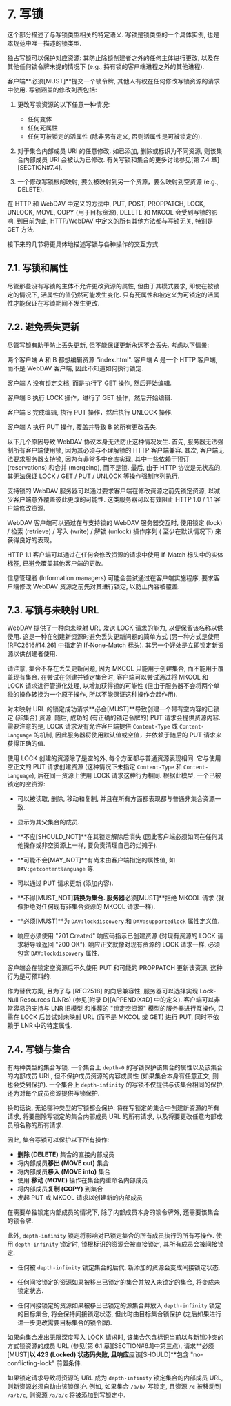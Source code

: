 # 7. 写锁

这个部分描述了与写锁类型相关的特定语义.
写锁是锁类型的一个具体实例, 也是本规范中唯一描述的锁类型.

独占写锁可以保护对应资源: 其防止除锁创建者之外的任何主体进行更改,
以及在其他任何锁令牌未提的情况下 (e.g., 持有锁的客户端进程之外的其他进程).

客户端**必须[MUST]**提交一个锁令牌, 其他人有权在任何修改写锁资源的请求中使用.
写锁涵盖的修改列表包括:

1. 更改写锁资源的以下任意一种情况:

   - 任何变体
   - 任何死属性
   - 任何可被锁定的活属性 (除非另有定义, 否则活属性是可被锁定的).

2. 对于集合内部成员 URI 的任意修改.
   如已添加, 删除或标识为不同资源, 则该集合内部成员 URI 会被认为已修改.
   有关写锁和集合的更多讨论参见[第 7.4 章][SECTION#7.4].

3. 一个修改写锁根的映射, 要么被映射到另一个资源，要么映射到空资源 (e.g., DELETE).

在 HTTP 和 WebDAV 中定义的方法中, PUT, POST, PROPPATCH, LOCK, UNLOCK, MOVE,
COPY (用于目标资源), DELETE 和 MKCOL 会受到写锁的影响.
到目前为止, HTTP/WebDAV 中定义的所有其他方法都与写锁无关, 特别是 GET 方法.

接下来的几节将更具体地描述写锁与各种操作的交互方式.

## 7.1. 写锁和属性

尽管那些没有写锁的主体不允许更改资源的属性, 但由于其模式要求, 即使在被锁定的情况下,
活属性的值仍然可能发生变化. 只有死属性和被定义为可锁定的活属性才能保证在写锁期间不发生更改.

## 7.2. 避免丢失更新

尽管写锁有助于防止丢失更新, 但不能保证更新永远不会丢失. 考虑以下情景:

两个客户端 A 和 B 都想编辑资源 "index.html". 客户端 A 是一个 HTTP 客户端,
而不是 WebDAV 客户端, 因此不知道如何执行锁定.

客户端 A 没有锁定文档, 而是执行了 GET 操作, 然后开始编辑.

客户端 B 执行 LOCK 操作，进行了 GET 操作，然后开始编辑.

客户端 B 完成编辑, 执行 PUT 操作，然后执行 UNLOCK 操作.

客户端 A 执行 PUT 操作, 覆盖并导致 B 的所有更改丢失.

以下几个原因导致 WebDAV 协议本身无法防止这种情况发生. 首先, 服务器无法强制所有客户端使用锁,
因为其必须与不理解锁的 HTTP 客户端兼容. 其次, 客户端无法要求服务器支持锁,
因为有非常多中仓库实现, 其中一些依赖于预订 (reservations) 和合并 (mergeing), 而不是锁.
最后, 由于 HTTP 协议是无状态的, 其无法保证 LOCK / GET / PUT / UNLOCK 等操作强制序列执行.

支持锁的 WebDAV 服务器可以通过要求客户端在修改资源之前先锁定资源,
以减少客户端意外覆盖彼此更改的可能性. 这类服务器可以有效阻止 HTTP 1.0 / 1.1 客户端修改资源.

WebDAV 客户端可以通过在与支持锁的 WebDAV 服务器交互时,
使用锁定 (lock) / 检索 (retrieve) / 写入 (write) / 解锁 (unlock) 操作序列 (
至少在默认情况下) 来获得良好的表现。

HTTP 1.1 客户端可以通过在任何会修改资源的请求中使用 If-Match 标头中的实体标签,
已避免覆盖其他客户端的更改.

信息管理者 (Information managers) 可能会尝试通过在客户端实施程序,
要求客户端修改 WebDAV 资源之前先对其进行锁定, 以防止内容被覆盖.

## 7.3. 写锁与未映射 URL

WebDAV 提供了一种向未映射 URL 发送 LOCK 请求的能力, 以便保留该名称以供使用.
这是一种在创建新资源时避免丢失更新问题的简单方式 (另一种方式是使用 [RFC2616#14.26]
中指定的 If-None-Match 标头). 其另一个好处是立即锁定新资源以供创建者使用.

请注意, 集合不存在丢失更新问题, 因为 MKCOL 只能用于创建集合, 而不能用于覆盖现有集合.
在尝试在创建并锁定集合时, 客户端可以尝试通过将 MKCOL 和 LOCK 请求进行管道化处理,
以增加获得锁的可能性 (但由于服务器不会将两个单独的操作转换为一个原子操作,
所以不能保证这种操作会起作用).

对未映射 URL 的锁定成功请求**必会[MUST]**导致创建一个带有空内容的已锁定 (非集合) 资源.
随后, 成功的 (有正确的锁定令牌的) PUT 请求会提供资源内容.
需要注意的是, LOCK 请求没有允许客户端提供 `Content-Type` 或 `Content-Language` 的机制,
因此服务器将使用默认值或空值，并依赖于随后的 PUT 请求来获得正确的值.

使用 LOCK 创建的资源除了是空的外, 每个方面都与普通资源表现相同.
它与使用空正文的 PUT 请求创建资源 (这种情况下未指定 `Content-Type` 和
`Content-Language`), 后在同一资源上使用 LOCK 请求这种行为相同.
根据此模型, 一个已被锁定的空资源:

- 可以被读取, 删除, 移动和复制, 并且在所有方面都表现都与普通非集合资源一致.

- 显示为其父集合的成员.

- **不应[SHOULD_NOT]**在其锁定解除后消失 (因此客户端必须如同在任何其他操作或非空资源上一样,
  要负责清理自己的烂摊子).

- **可能不会[MAY_NOT]**有尚未由客户端指定的属性值, 如 `DAV:getcontentlanguage` 等.

- 可以通过 PUT 请求更新 (添加内容).

- **不得[MUST_NOT]**转换为集合. 服务器**必须[MUST]**拒绝 MKCOL 请求
  (就像拒绝对任何现有非集合资源的 MKCOL 请求一样).

- **必须[MUST]**为 `DAV:lockdiscovery` 和 `DAV:supportedlock` 属性定义值.

- 响应必须使用 "201 Created" 响应码指示已创建资源 (对现有资源的 LOCK 请求将导致返回
  "200 OK"). 响应正文就像对现有资源的 LOCK 请求一样, 必须包含 `DAV:lockdiscovery` 属性.

客户端会在锁定空资源后不久使用 PUT 和可能的 PROPPATCH 更新该资源, 这种行为是可预料的.

作为替代方案, 且为了与 [RFC2518] 的向后兼容性,
服务器可以选择实现 Lock-Null Resources (LNRs) (参见[附录 D][APPENDIX#D] 中的定义).
客户端可以非常容易的支持与 LNR 旧模型 和推荐的 "锁定空资源" 模型的服务器进行互操作,
只需在 LOCK 后尝试对未映射 URL (而不是 MKCOL 或 GET) 进行 PUT,
同时不依赖于 LNR 中的特定属性.

## 7.4. 写锁与集合

有两种类型的集合写锁. 一个集合上 `depth-0` 的写锁保护该集合的属性以及该集合的内部成员 URL,
但不保护成员资源的内容或属性 (如果集合本身有任意正文, 则也会受到保护).
一个集合上 `depth-infinity` 的写锁不仅提供与该集合相同的保护,
还为对每个成员资源提供写锁保护.

换句话说, 无论哪种类型的写锁都会保护: 将在写锁定的集合中创建新资源的所有请求,
将要删除写锁定的集合内部成员 URL 的所有请求, 以及将要更改任意内部成员段名称的所有请求.

因此, 集合写锁可以保护以下所有操作:

- **删除 (DELETE)** 集合的直接内部成员
- 将内部成员**移出 (MOVE out)** 集合
- 将内部成员**移入 (MOVE into)** 集合
- 使用 **移动 (MOVE)** 操作在集合内重命名内部成员
- 将内部成员**复制 (COPY)** 到集合
- 发起 PUT 或 MKCOL 请求以创建新的内部成员

在需要单独锁定内部成员的情况下, 除了内部成员本身的锁令牌外, 还需要该集合的锁令牌.

此外, `depth-infinity` 锁定将影响对已锁定集合的所有成员执行的所有写操作.
使用 `depth-infinity` 锁定时, 锁根标识的资源会被直接锁定, 其所有成员会被间接锁定.

- 任何被 `depth-infinity` 锁定集合的后代, 新添加的资源会变成间接锁定状态.

- 任何间接锁定的资源如果被移出已锁定的集合并放入未锁定的集合, 将变成未锁定状态.

- 任何间接锁定的资源如果被移出已锁定的源集合并放入 `depth-infinity` 锁定的目标集合,
  将会保持间接锁定状态, 但此时由目标集合锁保护 (之后如果进行进一步更改需要目标集合的锁令牌).

如果向集合发出无限深度写入 LOCK 请求时, 该集合包含标识当前以与新锁冲突的方式锁资源的成员 URL
(参见[第 6.1 章][SECTION#6.1]中第三点), 请求**必须[MUST]**以 423 (Locked) 状态码失败,
且响应**应该[SHOULD]**包含 "no-conflicting-lock" 前置条件.

如果锁定请求导致将资源的 URL 成为 `depth-infinity` 锁定集合的内部成员 URL,
则新资源必须自动由该锁保护. 例如, 如果集合 `/a/b/` 写锁定, 且资源 `/c` 被移动到 `/a/b/c`,
则资源 `/a/b/c` 将被添加到写锁定中.
